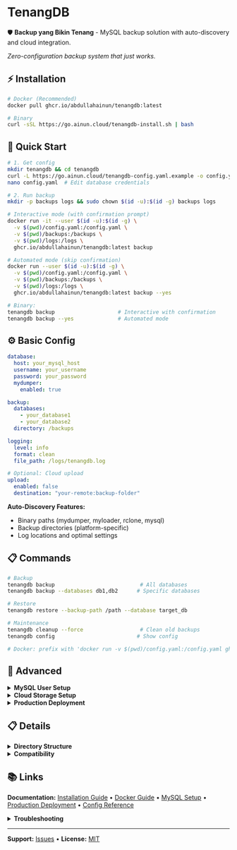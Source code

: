 # TenangDB

🛡️ **Backup yang Bikin Tenang** - MySQL backup solution with auto-discovery and cloud integration.

*Zero-configuration backup system that just works.*

## ⚡ Installation

```bash
# Docker (Recommended)
docker pull ghcr.io/abdullahainun/tenangdb:latest

# Binary
curl -sSL https://go.ainun.cloud/tenangdb-install.sh | bash
```

## 🚀 Quick Start

```bash
# 1. Get config
mkdir tenangdb && cd tenangdb
curl -L https://go.ainun.cloud/tenangdb-config.yaml.example -o config.yaml
nano config.yaml  # Edit database credentials

# 2. Run backup
mkdir -p backups logs && sudo chown $(id -u):$(id -g) backups logs

# Interactive mode (with confirmation prompt)
docker run -it --user $(id -u):$(id -g) \
  -v $(pwd)/config.yaml:/config.yaml \
  -v $(pwd)/backups:/backups \
  -v $(pwd)/logs:/logs \
  ghcr.io/abdullahainun/tenangdb:latest backup

# Automated mode (skip confirmation)
docker run --user $(id -u):$(id -g) \
  -v $(pwd)/config.yaml:/config.yaml \
  -v $(pwd)/backups:/backups \
  -v $(pwd)/logs:/logs \
  ghcr.io/abdullahainun/tenangdb:latest backup --yes

# Binary:
tenangdb backup                    # Interactive with confirmation
tenangdb backup --yes              # Automated mode
```

## ⚙️ Basic Config

```yaml
database:
  host: your_mysql_host
  username: your_username
  password: your_password
  mydumper:
    enabled: true

backup:
  databases:
    - your_database1
    - your_database2
  directory: /backups

logging:
  level: info
  format: clean
  file_path: /logs/tenangdb.log

# Optional: Cloud upload
upload:
  enabled: false
  destination: "your-remote:backup-folder"
```

**Auto-Discovery Features:**
- Binary paths (mydumper, myloader, rclone, mysql)
- Backup directories (platform-specific)
- Log locations and optimal settings

## 📋 Commands

```bash
# Backup
tenangdb backup                           # All databases
tenangdb backup --databases db1,db2      # Specific databases

# Restore
tenangdb restore --backup-path /path --database target_db

# Maintenance
tenangdb cleanup --force                  # Clean old backups
tenangdb config                          # Show config

# Docker: prefix with 'docker run -v $(pwd)/config.yaml:/config.yaml ghcr.io/abdullahainun/tenangdb:latest'
```

## 🔧 Advanced

<details>
<summary><strong>MySQL User Setup</strong></summary>

```sql
-- Create dedicated user
CREATE USER 'tenangdb'@'%' IDENTIFIED BY 'secure_password';
GRANT SELECT, SHOW DATABASES, SHOW VIEW, LOCK TABLES, EVENT, TRIGGER, ROUTINE, RELOAD, REPLICATION CLIENT ON *.* TO 'tenangdb'@'%';
GRANT INSERT, UPDATE, DELETE, CREATE, DROP, ALTER, INDEX, REFERENCES, CREATE TEMPORARY TABLES, CREATE VIEW ON *.* TO 'tenangdb'@'%';
FLUSH PRIVILEGES;
```
</details>

<details>
<summary><strong>Cloud Storage Setup</strong></summary>

```bash
# Configure rclone
rclone config

# Test connection
rclone lsf your-remote:

# Enable in config.yaml
upload:
  enabled: true
  destination: "your-remote:database-backups"
```
</details>

<details>
<summary><strong>Production Deployment</strong></summary>

### 🐳 Docker Production (Recommended)
```bash
# Using docker-compose
wget https://raw.githubusercontent.com/abdullahainun/tenangdb/main/docker-compose.yml
nano docker-compose.yml  # Edit config paths

# Start services
docker-compose up -d

# Monitor logs
docker-compose logs -f tenangdb
```

### 📦 Binary Production
```bash
# Install system-wide
curl -L https://go.ainun.cloud/tenangdb-latest -o tenangdb
sudo mv tenangdb /usr/local/bin/ && sudo chmod +x /usr/local/bin/tenangdb

# Setup config
sudo mkdir -p /etc/tenangdb
curl -L https://go.ainun.cloud/tenangdb-config.yaml.example | sudo tee /etc/tenangdb/config.yaml
sudo nano /etc/tenangdb/config.yaml
```
</details>

## 📋 Details

<details>
<summary><strong>Directory Structure</strong></summary>

```
Backups: ~/Library/Application Support/TenangDB/backups/ (macOS)
         ~/.local/share/tenangdb/backups/ (Linux)

Structure: {backup-dir}/{database}/{YYYY-MM}/{backup-timestamp}/
Cloud:     {destination}/{database}/{YYYY-MM}/{backup-timestamp}/
```
</details>

<details>
<summary><strong>Compatibility</strong></summary>

**mydumper:** v0.9.1+ (Ubuntu 18.04) to v0.19.3+ (macOS Homebrew)  
**MySQL:** 5.7+, 8.0+, MariaDB 10.3+  
**Platforms:** macOS (Intel/Apple Silicon), Linux (Ubuntu/CentOS/Debian/Fedora)
</details>

## 📚 Links

**Documentation:** [Installation Guide](INSTALL.md) • [Docker Guide](DOCKER.md) • [MySQL Setup](MYSQL_USER_SETUP.md) • [Production Deployment](PRODUCTION_DEPLOYMENT.md) • [Config Reference](config.yaml.example)

<details>
<summary><strong>Troubleshooting</strong></summary>

**Binary not found:**
```bash
which tenangdb || curl -sSL https://go.ainun.cloud/tenangdb-install.sh | bash
```

**Dependencies missing:**
```bash
which mydumper myloader rclone mysql
# Install: brew/apt/dnf install mydumper rclone mysql-client
```

**Connection failed:**
```bash
mysql -h your_host -u your_user -p
SHOW GRANTS FOR 'your_user'@'%';
```

**Debug mode:**
```bash
tenangdb backup --log-level debug --dry-run
```
</details>

---

**Support:** [Issues](https://github.com/abdullahainun/tenangdb/issues) • **License:** [MIT](LICENSE)